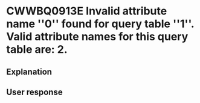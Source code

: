 # CWWBQ0913E Invalid attribute name ''0'' found for query table ''1''. Valid attribute names for this query table are: 2.

## Explanation

## User response